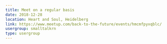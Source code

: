 ```yaml
---
title: Meet on a regular basis
date: 2018-12-28
location: Heart and Soul, Heidelberg
link: https://www.meetup.com/back-to-the-future/events/hmcmfpyxqblc/
usergroup: smalltalkrn
type: usergroup
---
```

